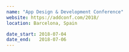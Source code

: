 ```yaml
---
name: "App Design & Development Conference"
website: https://addconf.com/2018/
location: Barcelona, Spain

date_start: 2018-07-04
date_end:   2018-07-06
---
```

